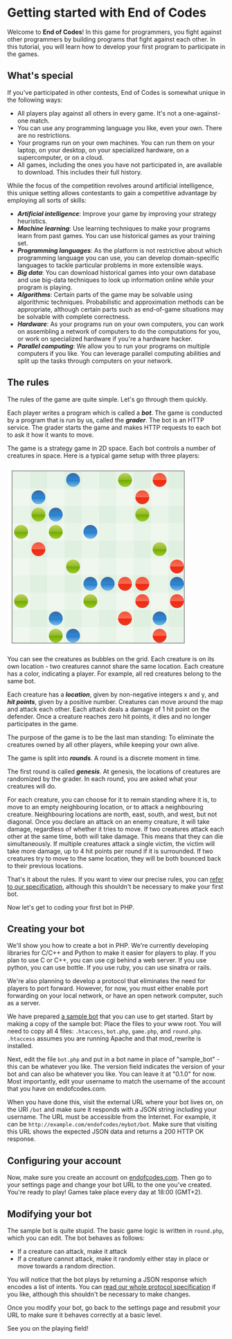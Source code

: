 Getting started with End of Codes
=================================

Welcome to **End of Codes**! In this game for programmers, you fight against
other programmers by building programs that fight against each other. In this
tutorial, you will learn how to develop your first program to participate in the
games.

What's special
--------------
If you've participated in other contests, End of Codes is somewhat unique in the
following ways:

 * All players play against all others in every game. It's not a one-against-one
   match.
 * You can use any programming language you like, even your own. There are no
   restrictions.
 * Your programs run on your own machines. You can run them on your laptop, on
   your desktop, on your specialized hardware, on a supercomputer, or on a
   cloud.
 * All games, including the ones you have not participated in, are available to
   download. This includes their full history.

While the focus of the competition revolves around artificial intelligence, this
unique setting allows contestants to gain a competitive advantage by employing
all sorts of skills:

 * ***Artificial intelligence***: Improve your game by improving your strategy
   heuristics.
 * ***Machine learning***: Use learning techniques to make your programs learn from
   past games. You can use historical games as your training set.
 * ***Programming languages***: As the platform is not restrictive about which
   programming language you can use, you can develop domain-specific languages
   to tackle particular problems in more extensible ways.
 * ***Big data***: You can download historical games into your own database and
   use big-data techniques to look up information online while your program is
   playing.
 * ***Algorithms***: Certain parts of the game may be solvable using algorithmic
   techniques. Probabilistic and approximation methods can be appropriate,
   although certain parts such as end-of-game situations may be solvable with
   complete correctness.
 * ***Hardware***: As your programs run on your own computers, you can work on
   assembling a network of computers to do the computations for you, or work on
   specialized hardware if you're a hardware hacker.
 * ***Parallel computing***: We allow you to run your programs on multiple
   computers if you like. You can leverage parallel computing abilities and
   split up the tasks through computers on your network.

The rules
---------
The rules of the game are quite simple. Let's go through them quickly.

Each player writes a program which is called a ***bot***. The game is conducted
by a program that is run by us, called the ***grader***. The bot is an HTTP
service. The grader starts the game and makes HTTP requests to each bot to ask
it how it wants to move.

The game is a strategy game in 2D space. Each bot controls a number of creatures
in space. Here is a typical game setup with three players:

![Creatures map](creatures.png)

You can see the creatures as bubbles on the grid. Each creature is on its own
location - two creatures cannot share the same location. Each creature has a
color, indicating a player. For example, all red creatures belong to the same
bot.

Each creature has a ***location***, given by non-negative integers x and y, and
***hit points***, given by a positive number. Creatures can move around the map
and attack each other. Each attack deals a damage of 1 hit point on the defender. Once a
creature reaches zero hit points, it dies and no longer participates in the
game.

The purpose of the game is to be the last man standing: To eliminate the
creatures owned by all other players, while keeping your own alive.

The game is split into ***rounds***. A round is a discrete moment in time.

The first round is called ***genesis***. At genesis, the locations of creatures
are randomized by the grader. In each round, you are asked what your creatures
will do.

For each creature, you can choose for it to remain standing where it
is, to move to an empty neighbouring location, or to attack a neighbouring
creature. Neighbouring locations are north, east, south, and west, but not
diagonal. Once you declare an attack on an enemy creature, it will take damage,
regardless of whether it tries to move. If two creatures attack each other at
the same time, both will take damage. This means that they can die
simultaneously. If multiple creatures attack a single victim, the victim will
take more damage, up to 4 hit points per round if it is surrounded. If two
creatures try to move to the same location, they will be both bounced back to
their previous locations.

That's it about the rules. If you want to view our precise rules, you can
[refer to our specification](https://github.com/dionyziz/endofcodes/blob/master/SPECIFICATION.md#overview),
although this shouldn't be necessary to make your first bot.

Now let's get to coding your first bot in PHP.

Creating your bot
-----------------
We'll show you how to create a bot in PHP. We're currently developing libraries
for C/C++ and Python to make it easier for players to play. If you plan to use C
or C++, you can use cgi behind a web server. If you use python, you can use
bottle. If you use ruby, you can use sinatra or rails.

We're also planning to develop a protocol that eliminates the need for players
to port forward. However, for now, you must either enable port forwarding on
your local network, or have an open network computer, such as a server.

We have prepared [a sample
bot](https://github.com/dionyziz/endofcodes/tree/master/bots/php) that you can use to get started.
Start by making a copy of the sample bot: Place the files to your www root. You
will need to copy all 4 files: `.htaccess`, `bot.php`, `game.php`, and
`round.php`. `.htaccess` assumes you are running Apache and that mod_rewrite is
installed.

Next, edit the file `bot.php` and put in a bot name in place of "sample_bot" -
this can be whatever you like. The version field indicates the version of your
bot and can also be whatever you like. You can leave it at "0.1.0" for now. Most
importantly, edit your username to match the username of the account that you
have on endofcodes.com.

When you have done this, visit the external URL where your bot lives on, on the URI
`/bot` and make sure it responds with a JSON string including your username. The
URL must be accessible from the Internet. For example, it can be
`http://example.com/endofcodes/mybot/bot`. Make sure that visiting this URL
shows the expected JSON data and returns a 200 HTTP OK response.

Configuring your account
------------------------
Now, make sure you create an account on
[endofcodes.com](http://endofcodes.com). Then go to your settings page and
change your bot URL to the one you've created. You're ready to play! Games take
place every day at 18:00 (GMT+2).

Modifying your bot
------------------
The sample bot is quite stupid. The basic game logic is written in `round.php`,
which you can edit. The bot behaves as follows:

 * If a creature can attack, make it attack
 * If a creature cannot attack, make it randomly either stay in place or move
   towards a random direction.

You will notice that the bot plays by returning a JSON response which encodes a
list of intents. You can [read our whole
protocol
specification](https://github.com/dionyziz/endofcodes/blob/master/SPECIFICATION.md#bot-api)
if you like, although this shouldn't be necessary to make changes.

Once you modify your bot, go back to the settings page and resubmit your URL to
make sure it behaves correctly at a basic level.

See you on the playing field!
